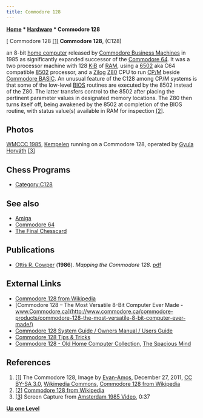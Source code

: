 ```yaml
---
title: Commodore 128
---
```

**[Home](Home "Home") * [Hardware](Hardware "Hardware") * Commodore 128**

\[ Commodore 128 <a id="cite-note-1" href="#cite-ref-1">[1]</a>
**Commodore 128**, (C128)

an 8-bit [home computer](https://en.wikipedia.org/wiki/Home_computer) released by [Commodore Business Machines](https://en.wikipedia.org/wiki/Commodore_International) in 1985 as significantly expanded successor of the [Commodore 64](Commodore_64 "Commodore 64"). It was a two processor machine with 128 [KiB](https://en.wikipedia.org/wiki/Kilobyte) of [RAM](Memory#RAM "Memory"), using a [6502](6502 "6502") aka C64 compatible [8502](https://en.wikipedia.org/wiki/MOS_Technology_8502) processor, and a [Zilog](https://en.wikipedia.org/wiki/Zilog) [Z80](Z80 "Z80") CPU to run [CP/M](https://en.wikipedia.org/wiki/CP/M) beside [Commodore BASIC](https://en.wikipedia.org/wiki/Commodore_BASIC). An unusual feature of the C128 among CP/M systems is that some of the low-level [BIOS](https://en.wikipedia.org/wiki/BIOS) routines are executed by the 8502 instead of the Z80. The latter transfers control to the 8502 after placing the pertinent parameter values in designated memory locations. The Z80 then turns itself off, being awakened by the 8502 at completion of the BIOS routine, with status value(s) available in RAM for inspection <a id="cite-note-2" href="#cite-ref-2">[2]</a>.

## Photos

[](WMCCC_1985#Video "WMCCC 1985#Video")
[WMCCC 1985](WMCCC_1985 "WMCCC 1985"), [Kempelen](Kempelen "Kempelen") running on a Commodore 128, operated by [Gyula Horváth](Gyula_Horv%C3%A1th "Gyula Horváth") <a id="cite-note-3" href="#cite-ref-3">[3]</a>

## Chess Programs

- [Category:C128](Category:C128 "Category:C128")

## See also

- [Amiga](Amiga "Amiga")
- [Commodore 64](Commodore_64 "Commodore 64")
- [The Final Chesscard](The_Final_Chesscard "The Final Chesscard")

## Publications

- [Ottis R. Cowper](http://www.amazon.com/Ottis-R.-Cowper/e/B001KINS00) (**1986**). *Mapping the Commodore 128*. [pdf](http://www.devili.iki.fi/pub/Commodore/docs/books/Mapping_the_Commodore_128.pdf)

## External Links

- [Commodore 128 from Wikipedia](https://en.wikipedia.org/wiki/Commodore_128)
- [Commodore 128 – The Most Versatile 8-Bit Computer Ever Made - www.Commodore.ca](http://www.commodore.ca/commodore-products/commodore-128-the-most-versatile-8-bit-computer-ever-made/)
- [Commodore 128 System Guide / Owners Manual / Users Guide](http://www.commodore.ca/manuals/128_system_guide/toc.htm)
- [Commodore 128 Tips & Tricks](http://commodore128.mirkosoft.sk/index.html)
- [Commodore 128 - Old Home Computer Collection](http://www.spacious-mind.com/html/commodore_c128.html), [The Spacious Mind](The_Spacious_Mind "The Spacious Mind")

## References

1. <a id="cite-ref-1" href="#cite-note-1">[1]</a> The Commodore 128, Image by [Evan-Amos](https://commons.wikimedia.org/wiki/User:Evan-Amos), December 27, 2011, [CC BY-SA 3.0](https://creativecommons.org/licenses/by-sa/3.0/deed.en), [Wikimedia Commons](https://en.wikipedia.org/wiki/Wikimedia_Commons), [Commodore 128 from Wikipedia](https://en.wikipedia.org/wiki/Commodore_128)
1. <a id="cite-ref-2" href="#cite-note-2">[2]</a> [Commodore 128 from Wikipedia](https://en.wikipedia.org/wiki/Commodore_128)
1. <a id="cite-ref-3" href="#cite-note-3">[3]</a> Screen Capture from [Amsterdam 1985 Video](WMCCC_1985#Video "WMCCC 1985"), 0:37

**[Up one Level](Hardware "Hardware")**

